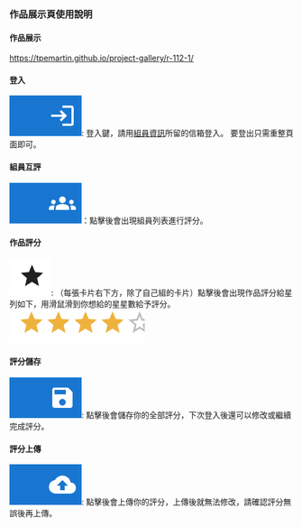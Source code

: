### 作品展示頁使用說明

#### 作品展示

<https://tpemartin.github.io/project-gallery/r-112-1/>


#### 登入

![](img/icon-login.png): 登入鍵，請用[組員資訊](https://docs.google.com/spreadsheets/d/1Z7rTyOesELNgjst5zFU9uFEAqFqc3I7jB_1j3rKQe9c/edit####gid=790505392)所留的信箱登入。 要登出只需重整頁面即可。

#### 組員互評

![](img/icon-evaluateMembers.png)：點擊後會出現組員列表進行評分。

#### 作品評分

![](img/icon-star.png): （每張卡片右下方，除了自己組的卡片）點擊後會出現作品評分給星列如下，用滑鼠滑到你想給的星星數給予評分。
![](img/icon-evaluateProject.png)

#### 評分儲存

![](img/icon-save.png): 點擊後會儲存你的全部評分，下次登入後還可以修改或繼續完成評分。

#### 評分上傳

![](img/icon-submit.png): 點擊後會上傳你的評分，上傳後就無法修改，請確認評分無誤後再上傳。